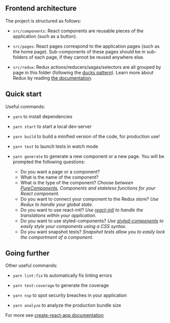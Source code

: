 ## Frontend architecture

The project is structured as follows:

* `src/components`: React components are reusable pieces of the application (such as a button).

* `src/pages`: React pages correspond to the application pages (such as the home page). Sub-components of these pages should be in sub-folders of each page, if they cannot be reused anywhere else.

* `src/redux`: Redux actions/reducers/sagas/selectors are all grouped by page in this folder (following the [ducks pattern](https://medium.freecodecamp.org/scaling-your-redux-app-with-ducks-6115955638be)). Learn more about Redux by reading [the documentation](https://redux.js.org/basics).

## Quick start

Useful commands:

* `yarn` to install dependencies

* `yarn start` to start a local dev-server

* `yarn build` to build a minified version of the code, for production use!

* `yarn test` to launch tests in watch mode

* `yarn generate` to generate a new component or a new page. You will be prompted the following questions:

  * Do you want a page or a component?
  * What is the name of the component?
  * What is the type of the component? _Choose between [PureComponents](https://codeburst.io/when-to-use-component-or-purecomponent-a60cfad01a81), Components and stateless functions for your React component._
  * Do you want to connect your component to the Redux store? _Use Redux to handle your global state._
  * Do you want to use react-intl? _Use [react-intl](https://github.com/yahoo/react-intl/wiki/Components) to handle the translations within your application._
  * Do you want to use styled-components? _Use [styled-components](https://github.com/styled-components/styled-components) to easily style your components using a CSS syntax._
  * Do you want snapshot tests? _Snapshot tests allow you to easily lock the comportment of a component._

## Going further

Other useful commands:

* `yarn lint:fix` to automatically fix linting errors

* `yarn test:coverage` to generate the coverage

* `yarn nsp` to spot security breaches in your application

* `yarn analyze` to analyze the production bundle size

For more see [create-react-app documentation](https://github.com/facebookincubator/create-react-app)
